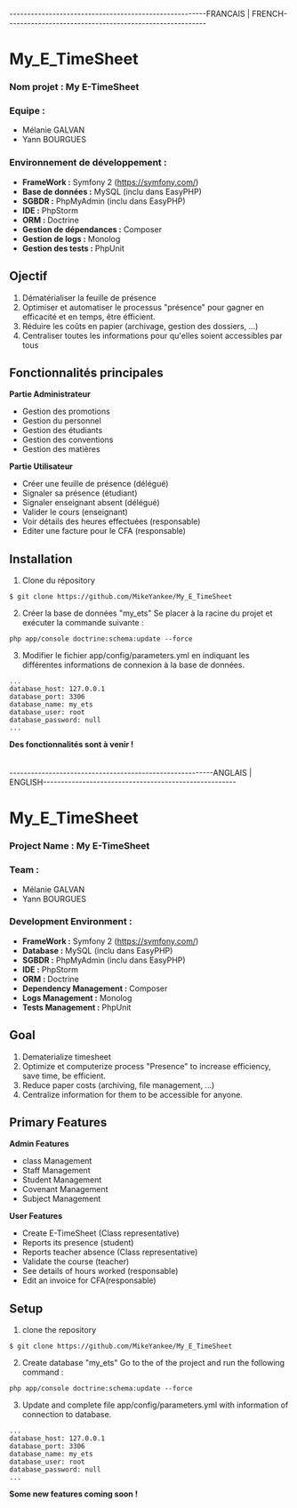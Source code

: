 -------------------------------------------------------FRANCAIS | FRENCH--------------------------------------------------------
# My_E_TimeSheet

### Nom projet : My E-TimeSheet<br />
### Equipe : <br />
- Mélanie GALVAN<br />
- Yann BOURGUES

### Environnement de développement :
* **FrameWork :** Symfony 2 (https://symfony.com/)
* **Base de données :** MySQL (inclu dans EasyPHP)
* **SGBDR :** PhpMyAdmin (inclu dans EasyPHP)
* **IDE :** PhpStorm
* **ORM :** Doctrine
* **Gestion de dépendances :** Composer
* **Gestion de logs :** Monolog 
* **Gestion des tests :** PhpUnit

## Ojectif
1. Dématérialiser la feuille de présence
2. Optimiser et automatiser le processus "présence" pour gagner en efficacité et en temps, être éfficient.
3. Réduire les coûts en papier (archivage, gestion des dossiers, ...)
4. Centraliser toutes les informations pour qu'elles soient accessibles par tous

## Fonctionnalités principales
**Partie Administrateur**
* Gestion des promotions
* Gestion du personnel
* Gestion des étudiants
* Gestion des conventions
* Gestion des matières

**Partie Utilisateur**
* Créer une feuille de présence (délégué)
* Signaler sa présence (étudiant)
* Signaler enseignant absent (délégué)
* Valider le cours (enseignant)
* Voir détails des heures effectuées (responsable)
* Editer une facture pour le CFA (responsable)

## Installation 
1. Clone du répository
```
$ git clone https://github.com/MikeYankee/My_E_TimeSheet
```
2. Créer la base de données "my_ets"
 Se placer à la racine du projet et exécuter la commande suivante :
```
php app/console doctrine:schema:update --force
```
3. Modifier le fichier app/config/parameters.yml en indiquant les différentes informations de connexion à la base de données.
```
...
database_host: 127.0.0.1
database_port: 3306
database_name: my_ets
database_user: root
database_password: null
...
```
**Des fonctionnalités sont à venir !**<br/><br/><br/>
---------------------------------------------------------ANGLAIS | ENGLISH------------------------------------------------------
# My_E_TimeSheet

### Project Name : My E-TimeSheet<br />
### Team : <br />
- Mélanie GALVAN<br />
- Yann BOURGUES

### Development Environment :
* **FrameWork :** Symfony 2 (https://symfony.com/)
* **Database :** MySQL (inclu dans EasyPHP)
* **SGBDR :** PhpMyAdmin (inclu dans EasyPHP)
* **IDE :** PhpStorm
* **ORM :** Doctrine
* **Dependency Management :** Composer
* **Logs Management :** Monolog 
* **Tests Management :** PhpUnit

## Goal
1. Dematerialize timesheet
2. Optimize et computerize process "Presence" to increase efficiency, save time, be efficient.
3. Reduce paper costs (archiving, file management, ...)
4. Centralize information for them to be accessible for anyone.

## Primary Features
**Admin Features**
* class Management
* Staff Management
* Student Management
* Covenant Management
* Subject Management

**User Features**
* Create E-TimeSheet (Class representative)
* Reports its presence (student)
* Reports teacher absence (Class representative)
* Validate the course (teacher)
* See details of hours worked (responsable)
* Edit an invoice for CFA(responsable)

## Setup 
1. clone the repository
```
$ git clone https://github.com/MikeYankee/My_E_TimeSheet
```
2. Create database "my_ets"
 Go to the of the project and run the following command :
```
php app/console doctrine:schema:update --force
```
3. Update and complete file app/config/parameters.yml with information of connection to database.
```
...
database_host: 127.0.0.1
database_port: 3306
database_name: my_ets
database_user: root
database_password: null
...
```
**Some new features coming soon !**
